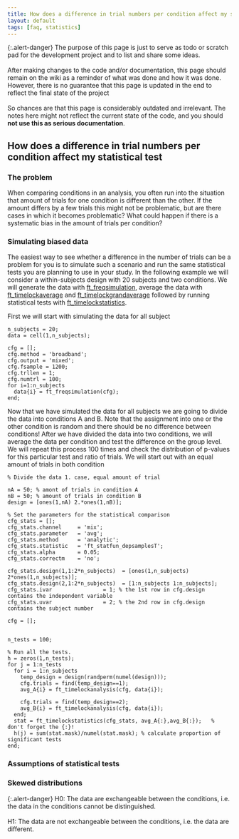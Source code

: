 ```yaml
---
title: How does a difference in trial numbers per condition affect my statistical test
layout: default
tags: [faq, statistics]
---
```


{:.alert-danger}
The purpose of this page is just to serve as todo or scratch pad for the development project and to list and share some ideas. 
<br/>
<br/>
After making changes to the code and/or documentation, this page should remain on the wiki as a reminder of what was done and how it was done. However, there is no guarantee that this page is updated in the end to reflect the final state of the project
<br/>
<br/>
So chances are that this page is considerably outdated and irrelevant. The notes here might not reflect the current state of the code, and you should **not use this as serious documentation**.

##  How does a difference in trial numbers per condition affect my statistical test

### The problem

When comparing conditions in an analysis, you often run into the situation that amount of trials for one condition is different than the other. If the amount differs by a few trials this might not be problematic, but are there cases in which it becomes problematic? What could happen if there is a systematic bias in the amount of trials per condition?

### Simulating biased data

The easiest way to see whether a difference in the number of trials can be a problem for you is to simulate such a scenario and run the same statistical tests you are planning to use in your study. In the following example we will consider a within-subjects design with 20 subjects and two conditions. We will generate the data with [ft_freqsimulation](/reference/ft_freqsimulation), average the data with [ft_timelockaverage](/reference/ft_timelockanalysis) and [ft_timelockgrandaverage](/reference/ft_timelockgrandaverage) followed by running statistical tests with [ft_timelockstatistics](/reference/ft_timelockstatistics).

First we will start with simulating the data for all subject

	n_subjects = 20;
	data = cell(1,n_subjects);
	
	cfg = [];
	cfg.method = 'broadband';
	cfg.output = 'mixed';
	cfg.fsample = 1200;
	cfg.trllen = 1;
	cfg.numtrl = 100;
	for i=1:n_subjects
	  data{i} = ft_freqsimulation(cfg);
	end;

Now that we have simulated the data for all subjects we are going to divide the data into conditions A and B. Note that the assignment into one or the other condition is random and there should be no difference between conditions! After we have divided the data into two conditions, we will average the data per condition and test the difference on the group level. We will repeat this process 100 times and check the distribution of p-values for this particular test and ratio of trials. We will start out with an equal amount of trials in both condition

	% Divide the data 1. case, equal amount of trial
	
	nA = 50; % amont of trials in condition A
	nB = 50; % amount of trials in condition B
	design = [ones(1,nA) 2.*ones(1,nB)];
	
	% Set the parameters for the statistical comparison
	cfg_stats = [];
	cfg_stats.channel     = 'mix';
	cfg_stats.parameter   = 'avg';
	cfg_stats.method      = 'analytic';
	cfg_stats.statistic   = 'ft_statfun_depsamplesT';
	cfg_stats.alpha       = 0.05;
	cfg_stats.correctm    = 'no';
	 
	cfg_stats.design(1,1:2*n_subjects)  = [ones(1,n_subjects) 2*ones(1,n_subjects)];
	cfg_stats.design(2,1:2*n_subjects)  = [1:n_subjects 1:n_subjects];
	cfg_stats.ivar                = 1; % the 1st row in cfg.design contains the independent variable
	cfg_stats.uvar                = 2; % the 2nd row in cfg.design contains the subject number
	 
	cfg = [];
	
	
	n_tests = 100;
	
	% Run all the tests.
	h = zeros(1,n_tests);
	for j = 1:n_tests
	  for i = 1:n_subjects
	    temp_design = design(randperm(numel(design)));
	    cfg.trials = find(temp_design==1);
	    avg_A{i} = ft_timelockanalysis(cfg, data{i});
	
	    cfg.trials = find(temp_design==2);
	    avg_B{i} = ft_timelockanalysis(cfg, data{i});
	  end;
	  stat = ft_timelockstatistics(cfg_stats, avg_A{:},avg_B{:});   % don't forget the {:}!
	  h(j) = sum(stat.mask)/numel(stat.mask); % calculate proportion of significant tests 
	end;

 

### Assumptions of statistical tests

### Skewed distributions

{:.alert-danger}
H0: The data are exchangeable between the conditions, i.e. the data in the conditions cannot be distinguished.
<br/>
<br/>
H1: The data are not exchangeable between the conditions, i.e. the data are different.

